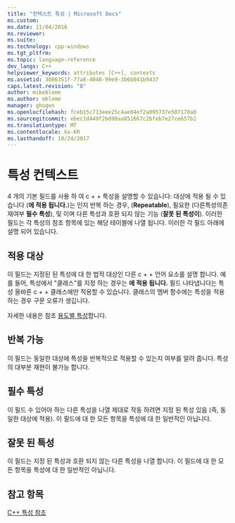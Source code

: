 ```yaml
---
title: "컨텍스트 특성 | Microsoft Docs"
ms.custom: 
ms.date: 11/04/2016
ms.reviewer: 
ms.suite: 
ms.technology: cpp-windows
ms.tgt_pltfrm: 
ms.topic: language-reference
dev_langs: C++
helpviewer_keywords: attributes [C++], contexts
ms.assetid: 3086351f-77a8-4048-99e9-3b6b041b9437
caps.latest.revision: "8"
author: mikeblome
ms.author: mblome
manager: ghogen
ms.openlocfilehash: fceb15c713eee25c4ae04ef2a095737e587170a0
ms.sourcegitcommit: ebec1d449f2bd98aa851667c2bfeb7e27ce657b2
ms.translationtype: MT
ms.contentlocale: ko-KR
ms.lasthandoff: 10/24/2017
---
```

# <a name="attribute-contexts"></a>특성 컨텍스트
4 개의 기본 필드를 사용 하 여 c + + 특성을 설명할 수 있습니다: 대상에 적용 될 수 있습니다 (**에 적용 됩니다.**)는 인지 반복 하는 경우, (**Repeatable**), 필요한 (다른특성의존재여부 **필수 특성**), 및 이며 다른 특성과 호환 되지 않는 기능 (**잘못 된 특성이**). 이러한 필드는 각 특성의 참조 항목에 있는 해당 테이블에 나열 됩니다. 이러한 각 필드 아래에 설명 되어 있습니다.  
  
## <a name="applies-to"></a>적용 대상  
 이 필드는 지정된 된 특성에 대 한 법적 대상인 다른 c + + 언어 요소를 설명 합니다. 예를 들어, 특성에서 "클래스"를 지정 하는 경우는 **에 적용 됩니다.** 필드 나타냅니다는 특성 올바른 c + + 클래스에만 적용할 수 있습니다. 클래스의 멤버 함수에는 특성을 적용 하는 경우 구문 오류가 생깁니다.  
  
 자세한 내용은 참조 [용도별 특성](../windows/attributes-by-usage.md)합니다.  
  
## <a name="repeatable"></a>반복 가능  
 이 필드는 동일한 대상에 특성을 반복적으로 적용할 수 있는지 여부를 알려 줍니다. 특성의 대부분 재현이 불가능 합니다.  
  
## <a name="required-attributes"></a>필수 특성  
 이 필드 수 있어야 하는 다른 특성을 나열 제대로 작동 하려면 지정 된 특성 있음 (즉, 동일한 대상에 적용). 이 필드에 대 한 모든 항목을 특성에 대 한 일반적인 아닙니다.  
  
## <a name="invalid-attributes"></a>잘못 된 특성  
 이 필드는 지정 된 특성과 호환 되지 않는 다른 특성을 나열 합니다. 이 필드에 대 한 모든 항목을 특성에 대 한 일반적인 아닙니다.  
  
## <a name="see-also"></a>참고 항목  
 [C++ 특성 참조](../windows/cpp-attributes-reference.md)